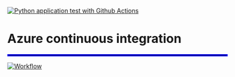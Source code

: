 [![Python application test with Github Actions](https://github.com/sayebms1/azure_ci/actions/workflows/main.yml/badge.svg)](https://github.com/sayebms1/azure_ci/actions/workflows/main.yml)

# Azure continuous integration

<hr style="border:2px solid blue">

 [![Workflow](https://img.youtube.com/vi/dATqOkxCe9E/2.jpg)](https://www.youtube.com/watch?v=dATqOkxCe9E)

